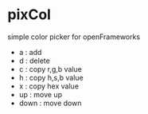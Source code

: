 # pixCol
simple color picker for openFrameworks

- a : add
- d : delete
- c : copy r,g,b value
- h : copy h,s,b value
- x : copy hex value
- up : move up
- down : move down
